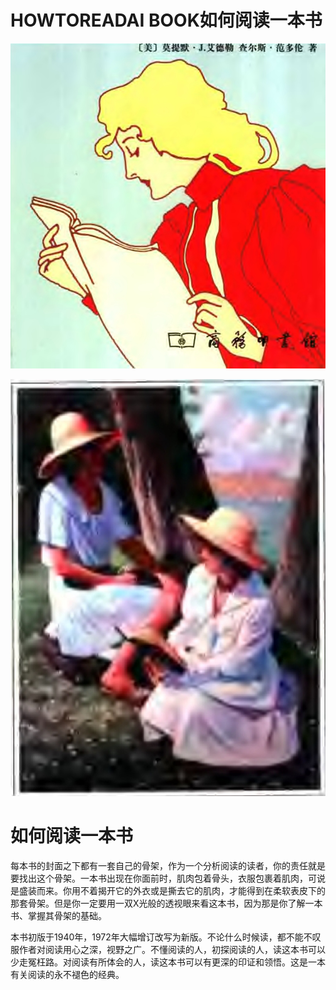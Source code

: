 # HOWTOREADAI BOOK如何阅读一本书

![这张图片显示了一位女性在阅读书籍。她位于画面的左侧，身体稍微向右倾斜。女性的头发是金色的，披散在肩上。她穿着一件红色的上衣，右手拿着书的一角，左手放在书的另一侧，似乎在翻页或调整书的位置。书籍是打开的，书页清晰可见，书的封面是白色的。女性的注意力集中在书上，显得非常专注。背景是浅蓝色的，没有其他明显的物体或细节，使得女性和书籍成为画面的焦点。图片的右下角有一个小图标，图标中有一本书和一个放大镜，旁边有文字“商务印书馆”。整体场景构图简洁明了，主要突出了女性阅读的活动。](images/dbbb2889bf03b76eb1502cf5f8fc6204777e0707e4783f8244238b158636829c.jpg)

![这张图片显示了两位穿着浅色连衣裙和宽边帽子的女性坐在户外的草地上。她们坐在一棵树的阴影下，背景中可以看到一片水域和远处的山脉。两位女性似乎在阅读或讨论一本书，其中一位女性手中拿着一本书，另一位女性则在看着书。她们的连衣裙和帽子都是浅色的，与周围的绿色草地和树木形成了对比。整体场景给人一种宁静和悠闲的感觉，仿佛是在一个温暖的夏日午后。](images/fe8e2015bae45ff45e33ba004bd81a93b9bb0286ef2e95b7bc8910d2b19f5e74.jpg)

# 如何阅读一本书

每本书的封面之下都有一套自己的骨架，作为一个分析阅读的读者，你的责任就是要找出这个骨架。一本书出现在你面前时，肌肉包着骨头，衣服包裹着肌肉，可说是盛装而来。你用不着揭开它的外衣或是撕去它的肌肉，才能得到在柔软表皮下的那套骨架。但是你一定要用一双X光般的透视眼来看这本书，因为那是你了解一本书、掌握其骨架的基础。

本书初版于1940年，1972年大幅增订改写为新版。不论什么时候读，都不能不叹服作者对阅读用心之深，视野之广。不懂阅读的人，初探阅读的人，读这本书可以少走冤枉路。对阅读有所体会的人，读这本书可以有更深的印证和领悟。这是一本有关阅读的永不褪色的经典。
